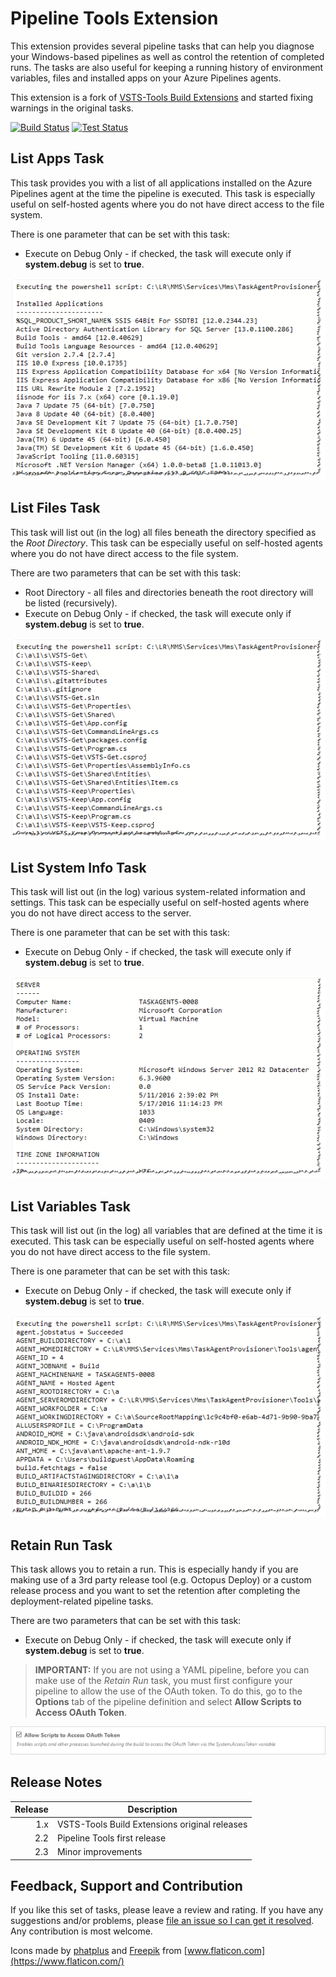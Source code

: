 # Pipeline Tools Extension

This extension provides several pipeline tasks that can help you diagnose your Windows-based pipelines as well as control the retention of completed runs. The tasks are also useful for keeping a running history of environment variables, files and installed apps on your Azure Pipelines agents.

This extension is a fork of [VSTS-Tools Build Extensions](https://marketplace.visualstudio.com/items?itemName=moonspace-labs-llc.vsts-tools-build-extensions) and started fixing warnings in the original tasks.

[![Build Status](https://dev.azure.com/totodem/Pipeline-Tools/_apis/build/status/Pipeline-Tools?branchName=master&label=build)](https://dev.azure.com/totodem/Pipeline-Tools/_build/latest?definitionId=10&branchName=master) [![Test Status](https://dev.azure.com/totodem/Pipeline-Tools/_apis/build/status/Pipeline%20Tools%20Test?branchName=master&label=test)](https://dev.azure.com/totodem/Pipeline-Tools/_build/latest?definitionId=11&branchName=master)

## List Apps Task

This task provides you with a list of all applications installed on the Azure Pipelines agent at the time the pipeline is executed. This task is especially useful on self-hosted agents where you do not have direct access to the file system.

There is one parameter that can be set with this task:

* Execute on Debug Only - if checked, the task will execute only if **system.debug** is set to **true**.

![List Apps task](https://github.com/Thilas/Pipeline-Tools/blob/master/Resources/ListApps.png?raw=true)

## List Files Task

This task will list out (in the log) all files beneath the directory specified as the *Root Directory*. This task can be especially useful on self-hosted agents where you do not have direct access to the file system.

There are two parameters that can be set with this task:

* Root Directory - all files and directories beneath the root directory will be listed (recursively).
* Execute on Debug Only - if checked, the task will execute only if **system.debug** is set to **true**.

![List Files task](https://github.com/Thilas/Pipeline-Tools/blob/master/Resources/ListFiles.png?raw=true)

## List System Info Task

This task will list out (in the log) various system-related information and settings. This task can be especially useful on self-hosted agents where you do not have direct access to the server.

There is one parameter that can be set with this task:

* Execute on Debug Only - if checked, the task will execute only if **system.debug** is set to **true**.

![List System Info task](https://github.com/Thilas/Pipeline-Tools/blob/master/Resources/ListSystemInfo.png?raw=true)

## List Variables Task

This task will list out (in the log) all variables that are defined at the time it is executed. This task can be especially useful on self-hosted agents where you do not have direct access to the file system.

There is one parameter that can be set with this task:

* Execute on Debug Only - if checked, the task will execute only if **system.debug** is set to **true**.

![List Variables task](https://github.com/Thilas/Pipeline-Tools/blob/master/Resources/ListVariables.png?raw=true)

## Retain Run Task

This task allows you to retain a run. This is especially handy if you are making use of a 3rd party release tool (e.g. Octopus Deploy) or a custom release process and you want to set the retention after completing the deployment-related pipeline tasks.

There are two parameters that can be set with this task:

* Execute on Debug Only - if checked, the task will execute only if **system.debug** is set to **true**.

> **IMPORTANT:** If you are not using a YAML pipeline, before you can make use of the *Retain Run* task, you must first configure your pipeline to allow the use of the OAuth token. To do this, go to the **Options** tab of the pipeline definition and select **Allow Scripts to Access OAuth Token**.

![OAuth token](https://github.com/Thilas/Pipeline-Tools/blob/master/Resources/OAuth.png?raw=true)

## Release Notes

| Release | Description                                   |
| -------:| --------------------------------------------- |
| 1.x     | VSTS-Tools Build Extensions original releases |
| 2.2     | Pipeline Tools first release                  |
| 2.3     | Minor improvements                            |

## Feedback, Support and Contribution

If you like this set of tasks, please leave a review and rating. If you have any suggestions and/or problems, please [file an issue so I can get it resolved](https://github.com/Thilas/Pipeline-Tools/issues). Any contribution is most welcome.

Icons made by [phatplus](https://www.flaticon.com/authors/phatplus) and [Freepik](https://www.flaticon.com/authors/freepik) from [www.flaticon.com](https://www.flaticon.com/)
